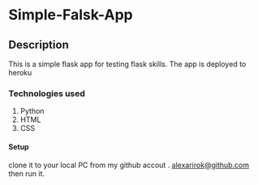 # Simple-Falsk-App
## Description 
This is a simple flask app for testing flask skills. The app is deployed to heroku
### Technologies used
1. Python
2. HTML
3. CSS
#### Setup
clone it to your local PC from my github accout . alexarirok@github.com then run it.

